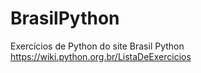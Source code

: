 # BrasilPython
Exercícios de Python do site Brasil Python https://wiki.python.org.br/ListaDeExercicios

